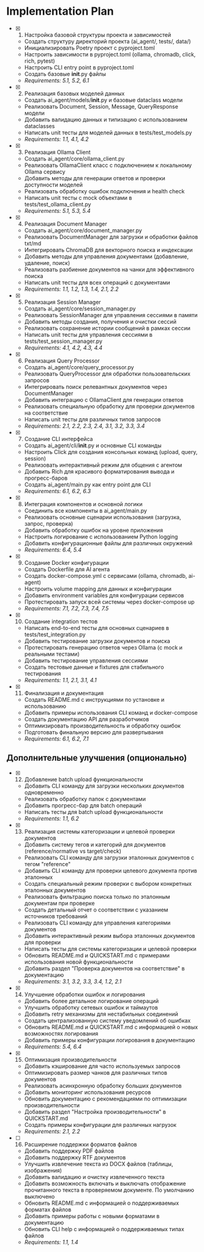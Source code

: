 # Implementation Plan

- [x] 1. Настройка базовой структуры проекта и зависимостей

  - Создать структуру директорий проекта (ai_agent/, tests/, data/)
  - Инициализировать Poetry проект с pyproject.toml
  - Настроить зависимости в pyproject.toml (ollama, chromadb, click, rich, pytest)
  - Настроить CLI entry point в pyproject.toml
  - Создать базовые **init**.py файлы
  - _Requirements: 5.1, 5.2, 6.1_

- [x] 2. Реализация базовых моделей данных

  - Создать ai_agent/models/**init**.py и базовые dataclass модели
  - Реализовать Document, Session, Message, QueryResponse модели
  - Добавить валидацию данных и типизацию с использованием dataclasses
  - Написать unit тесты для моделей данных в tests/test_models.py
  - _Requirements: 1.1, 4.1, 4.2_

- [x] 3. Реализация Ollama Client

  - Создать ai_agent/core/ollama_client.py
  - Реализовать OllamaClient класс с подключением к локальному Ollama сервису
  - Добавить методы для генерации ответов и проверки доступности моделей
  - Реализовать обработку ошибок подключения и health check
  - Написать unit тесты с mock объектами в tests/test_ollama_client.py
  - _Requirements: 5.1, 5.3, 5.4_

- [x] 4. Реализация Document Manager

  - Создать ai_agent/core/document_manager.py
  - Реализовать DocumentManager для загрузки и обработки файлов txt/md
  - Интегрировать ChromaDB для векторного поиска и индексации
  - Добавить методы для управления документами (добавление, удаление, поиск)
  - Реализовать разбиение документов на чанки для эффективного поиска
  - Написать unit тесты для всех операций с документами
  - _Requirements: 1.1, 1.2, 1.3, 1.4, 2.1, 2.2_

- [x] 5. Реализация Session Manager

  - Создать ai_agent/core/session_manager.py
  - Реализовать SessionManager для управления сессиями в памяти
  - Добавить методы создания, получения и очистки сессий
  - Реализовать сохранение истории сообщений в рамках сессии
  - Написать unit тесты для управления сессиями в tests/test_session_manager.py
  - _Requirements: 4.1, 4.2, 4.3, 4.4_

- [x] 6. Реализация Query Processor

  - Создать ai_agent/core/query_processor.py
  - Реализовать QueryProcessor для обработки пользовательских запросов
  - Интегрировать поиск релевантных документов через DocumentManager
  - Добавить интеграцию с OllamaClient для генерации ответов
  - Реализовать специальную обработку для проверки документов на соответствие
  - Написать unit тесты для различных типов запросов
  - _Requirements: 2.1, 2.2, 2.3, 2.4, 3.1, 3.2, 3.3, 3.4_

- [x] 7. Создание CLI интерфейса

  - Создать ai_agent/cli/**init**.py и основные CLI команды
  - Настроить Click для создания консольных команд (upload, query, session)
  - Реализовать интерактивный режим для общения с агентом
  - Добавить Rich для красивого форматирования вывода и прогресс-баров
  - Создать ai_agent/main.py как entry point для CLI
  - _Requirements: 6.1, 6.2, 6.3_

- [x] 8. Интеграция компонентов и основной логики

  - Соединить все компоненты в ai_agent/main.py
  - Реализовать основные сценарии использования (загрузка, запрос, проверка)
  - Добавить обработку ошибок на уровне приложения
  - Настроить логирование с использованием Python logging
  - Добавить конфигурационные файлы для различных окружений
  - _Requirements: 6.4, 5.4_

- [x] 9. Создание Docker конфигурации

  - Создать Dockerfile для AI агента
  - Создать docker-compose.yml с сервисами (ollama, chromadb, ai-agent)
  - Настроить volume mapping для данных и конфигурации
  - Добавить environment variables для конфигурации сервисов
  - Протестировать запуск всей системы через docker-compose up
  - _Requirements: 7.1, 7.2, 7.3, 7.4, 7.5_

- [x] 10. Создание integration тестов

  - Написать end-to-end тесты для основных сценариев в tests/test_integration.py
  - Добавить тестирование загрузки документов и поиска
  - Протестировать генерацию ответов через Ollama (с mock и реальными тестами)
  - Добавить тестирование управления сессиями
  - Создать тестовые данные и fixtures для стабильного тестирования
  - _Requirements: 1.1, 2.1, 3.1, 4.1_

- [x] 11. Финализация и документация
  - Создать README.md с инструкциями по установке и использованию
  - Добавить примеры использования CLI команд и docker-compose
  - Создать документацию API для разработчиков
  - Оптимизировать производительность и обработку ошибок
  - Подготовать финальную версию для развертывания
  - _Requirements: 6.1, 6.2, 7.1_

## Дополнительные улучшения (опционально)

- [x] 12. Добавление batch upload функциональности

  - Добавить CLI команду для загрузки нескольких документов одновременно
  - Реализовать обработку папок с документами
  - Добавить прогресс-бар для batch операций
  - Написать тесты для batch upload функциональности
  - _Requirements: 1.1, 6.2_

- [x] 13. Реализация системы категоризации и целевой проверки документов

  - Добавить систему тегов и категорий для документов (reference/normative vs target/check)
  - Реализовать CLI команду для загрузки эталонных документов с тегом "reference"
  - Добавить CLI команду для проверки целевого документа против эталонных
  - Создать специальный режим проверки с выбором конкретных эталонных документов
  - Реализовать фильтрацию поиска только по эталонным документам при проверке
  - Создать детальный отчет о соответствии с указанием источников требований
  - Реализовать CLI команду для управления категориями документов
  - Добавить интерактивный режим выбора эталонных документов для проверки
  - Написать тесты для системы категоризации и целевой проверки
  - Обновить README.md и QUICKSTART.md с примерами использования новой функциональности
  - Добавить раздел "Проверка документов на соответствие" в документацию
  - _Requirements: 3.1, 3.2, 3.3, 3.4, 1.2, 2.1_

- [x] 14. Улучшение обработки ошибок и логирования

  - Добавить более детальное логирование операций
  - Улучшить обработку сетевых ошибок и таймаутов
  - Добавить retry механизмы для нестабильных соединений
  - Создать централизованную систему уведомлений об ошибках
  - Обновить README.md и QUICKSTART.md с информацией о новых возможностях логирования
  - Добавить примеры конфигурации логирования в документацию
  - _Requirements: 5.4, 6.4_

- [x] 15. Оптимизация производительности

  - Добавить кэширование для часто используемых запросов
  - Оптимизировать размер чанков для различных типов документов
  - Реализовать асинхронную обработку больших документов
  - Добавить мониторинг использования ресурсов
  - Обновить документацию с рекомендациями по оптимизации производительности
  - Добавить раздел "Настройка производительности" в QUICKSTART.md
  - Создать примеры конфигурации для различных нагрузок
  - _Requirements: 2.1, 2.2_

- [ ] 16. Расширение поддержки форматов файлов
  - Добавить поддержку PDF файлов
  - Добавить поддержку RTF документов
  - Улучшить извлечение текста из DOCX файлов (таблицы, изображения)
  - Добавить валидацию и очистку извлеченного текста
  - Добавить возможность включать и выключать отображение прочитанного текста в проверяемом документе. По умолчанию выключено
  - Обновить README.md с информацией о поддерживаемых форматах файлов
  - Добавить примеры работы с новыми форматами в документацию
  - Обновить CLI help с информацией о поддерживаемых типах файлов
  - _Requirements: 1.1, 1.4_
